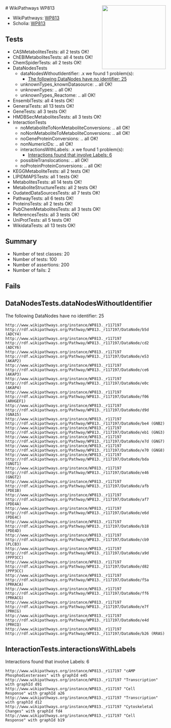 <img style="float: right; width: 200px" src="https://upload.wikimedia.org/wikipedia/commons/thumb/8/83/Wplogo_with_text_500.png/640px-Wplogo_with_text_500.png" />
# WikiPathways WP813

* WikiPathways: [WP813](https://new.wikipathways.org/pathways/WP813)
* Scholia: [WP813](https://scholia.toolforge.org/wikipathways/WP813)
## Tests
* CASMetabolitesTests: all 2 tests OK!
* ChEBIMetabolitesTests: all 4 tests OK!
* ChemSpiderTests: all 2 tests OK!
* DataNodesTests
    * dataNodesWithoutIdentifier: .x we found 1 problem(s):
        * [The following DataNodes have no identifier: 25](#8792c4b4)
    * unknownTypes_knownDatasource: .. all OK!
    * unknownTypes: .. all OK!
    * unknownTypes_Reactome: .. all OK!
* EnsemblTests: all 4 tests OK!
* GeneralTests: all 13 tests OK!
* GeneTests: all 3 tests OK!
* HMDBSecMetabolitesTests: all 3 tests OK!
* InteractionTests
    * noMetaboliteToNonMetaboliteConversions: .. all OK!
    * noNonMetaboliteToMetaboliteConversions: .. all OK!
    * noGeneProteinConversions: .. all OK!
    * nonNumericIDs: .. all OK!
    * interactionsWithLabels: .x we found 1 problem(s):
        * [Interactions found that involve Labels: 6](#630d267d)
    * possibleTranslocations: .. all OK!
    * noProteinProteinConversions: .. all OK!
* KEGGMetaboliteTests: all 2 tests OK!
* LIPIDMAPSTests: all 1 tests OK!
* MetabolitesTests: all 14 tests OK!
* MetaboliteStructureTests: all 2 tests OK!
* OudatedDataSourcesTests: all 7 tests OK!
* PathwayTests: all 6 tests OK!
* ProteinsTests: all 2 tests OK!
* PubChemMetabolitesTests: all 3 tests OK!
* ReferencesTests: all 3 tests OK!
* UniProtTests: all 5 tests OK!
* WikidataTests: all 13 tests OK!


## Summary

* Number of test classes: 20
* Number of tests: 100
* Number of assertions: 200
* Number of fails: 2

## Fails

<a name="8792c4b4" />

## DataNodesTests.dataNodesWithoutIdentifier

The following DataNodes have no identifier: 25
```
http://www.wikipathways.org/instance/WP813._r117197 http://rdf.wikipathways.org/Pathway/WP813._r117197/DataNode/b5d (ADCY4)
http://www.wikipathways.org/instance/WP813._r117197 http://rdf.wikipathways.org/Pathway/WP813._r117197/DataNode/cd2 (ADCY6)
http://www.wikipathways.org/instance/WP813._r117197 http://rdf.wikipathways.org/Pathway/WP813._r117197/DataNode/e53 (AKAP2)
http://www.wikipathways.org/instance/WP813._r117197 http://rdf.wikipathways.org/Pathway/WP813._r117197/DataNode/ce6 (AKAP3)
http://www.wikipathways.org/instance/WP813._r117197 http://rdf.wikipathways.org/Pathway/WP813._r117197/DataNode/e0c (AKAP4)
http://www.wikipathways.org/instance/WP813._r117197 http://rdf.wikipathways.org/Pathway/WP813._r117197/DataNode/f06 (ARHGEF1)
http://www.wikipathways.org/instance/WP813._r117197 http://rdf.wikipathways.org/Pathway/WP813._r117197/DataNode/d9d (GNA15)
http://www.wikipathways.org/instance/WP813._r117197 http://rdf.wikipathways.org/Pathway/WP813._r117197/DataNode/be4 (GNB2)
http://www.wikipathways.org/instance/WP813._r117197 http://rdf.wikipathways.org/Pathway/WP813._r117197/DataNode/eb1 (GNG3)
http://www.wikipathways.org/instance/WP813._r117197 http://rdf.wikipathways.org/Pathway/WP813._r117197/DataNode/e7d (GNG7)
http://www.wikipathways.org/instance/WP813._r117197 http://rdf.wikipathways.org/Pathway/WP813._r117197/DataNode/e70 (GNG8)
http://www.wikipathways.org/instance/WP813._r117197 http://rdf.wikipathways.org/Pathway/WP813._r117197/DataNode/bda (GNGT1)
http://www.wikipathways.org/instance/WP813._r117197 http://rdf.wikipathways.org/Pathway/WP813._r117197/DataNode/e46 (GNGT2)
http://www.wikipathways.org/instance/WP813._r117197 http://rdf.wikipathways.org/Pathway/WP813._r117197/DataNode/afb (PDE1B)
http://www.wikipathways.org/instance/WP813._r117197 http://rdf.wikipathways.org/Pathway/WP813._r117197/DataNode/af7 (PDE4A)
http://www.wikipathways.org/instance/WP813._r117197 http://rdf.wikipathways.org/Pathway/WP813._r117197/DataNode/e6d (PDE4C)
http://www.wikipathways.org/instance/WP813._r117197 http://rdf.wikipathways.org/Pathway/WP813._r117197/DataNode/b18 (PDE4D)
http://www.wikipathways.org/instance/WP813._r117197 http://rdf.wikipathways.org/Pathway/WP813._r117197/DataNode/cb9 (PLCB3)
http://www.wikipathways.org/instance/WP813._r117197 http://rdf.wikipathways.org/Pathway/WP813._r117197/DataNode/a9d (PPP3CC)
http://www.wikipathways.org/instance/WP813._r117197 http://rdf.wikipathways.org/Pathway/WP813._r117197/DataNode/d82 (PPP3CC)
http://www.wikipathways.org/instance/WP813._r117197 http://rdf.wikipathways.org/Pathway/WP813._r117197/DataNode/f5a (PRKACA)
http://www.wikipathways.org/instance/WP813._r117197 http://rdf.wikipathways.org/Pathway/WP813._r117197/DataNode/ff6 (PRKACG)
http://www.wikipathways.org/instance/WP813._r117197 http://rdf.wikipathways.org/Pathway/WP813._r117197/DataNode/e7f (PRKCG)
http://www.wikipathways.org/instance/WP813._r117197 http://rdf.wikipathways.org/Pathway/WP813._r117197/DataNode/e4d (PRKCQ)
http://www.wikipathways.org/instance/WP813._r117197 http://rdf.wikipathways.org/Pathway/WP813._r117197/DataNode/b26 (RRAS)
```

<a name="630d267d" />

## InteractionTests.interactionsWithLabels

Interactions found that involve Labels: 6
```
http://www.wikipathways.org/instance/WP813._r117197 "cAMP
Phosphodiesterases" with graphId e45
http://www.wikipathways.org/instance/WP813._r117197 "Transcription" with graphId d91
http://www.wikipathways.org/instance/WP813._r117197 "Cell
Response" with graphId a26
http://www.wikipathways.org/instance/WP813._r117197 "Transcription" with graphId d12
http://www.wikipathways.org/instance/WP813._r117197 "Cytoskeletal
Changes" with graphId fd4
http://www.wikipathways.org/instance/WP813._r117197 "Cell
Response" with graphId b19
```

